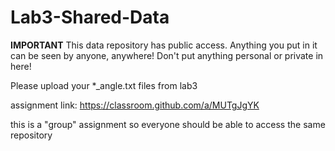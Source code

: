 # Lab3-Shared-Data

**IMPORTANT** This data repository has public access. Anything you put in it can be seen by anyone, anywhere! Don't put anything personal or private in here! 

Please upload your *_angle.txt files from lab3

assignment link: https://classroom.github.com/a/MUTgJgYK

this is a "group" assignment so everyone should be able to access the same repository
